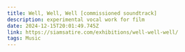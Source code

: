 ```yaml
---
title: Well, Well, Well [commissioned soundtrack]
description: experimental vocal work for film
date: 2024-12-15T20:01:49.745Z
link: https://siamsatire.com/exhibitions/well-well-well/
tags: Music
---
```

